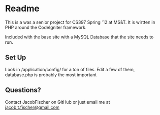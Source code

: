 # Readme

This is a was a senior project for CS397 Spring '12 at MS&T. It is wirtten in PHP around the CodeIgniter framework.

Included with the base site with a MySQL Database that the site needs to run.

## Set Up

Look in /application/config/ for a ton of files. Edit a few of them, database.php is probably the most important

## Questions?

Contact JacobFischer on GitHub or just email me at jacob.t.fischer@gmail.com
